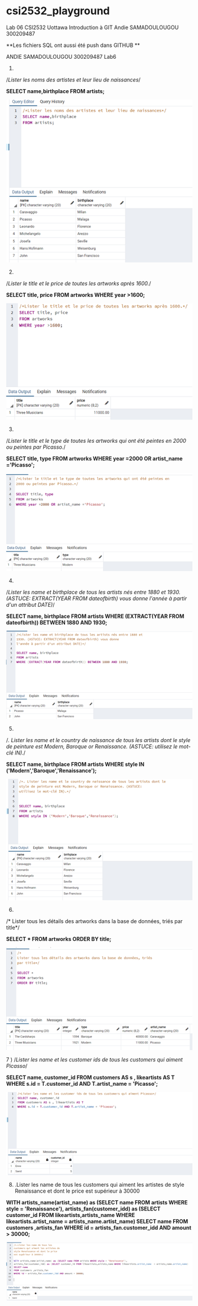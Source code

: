 # csi2532_playground
 
Lab 06  CSI2532 Uottawa 
Introduction à GIT 
Andie SAMADOULOUGOU 300209487

**Les fichiers SQL ont aussi été push dans GITHUB **

ANDIE SAMADOULOUGOU 
300209487
Lab6

1)	   
/*Lister les noms des artistes et leur lieu de naissances*/

**SELECT name,birthplace FROM artists;**


![Image of 1](https://github.com/AnderwanSAM/csi2532_playground/blob/lab06/lab6_1.png)
 
2)	   
/*Lister le title et le price de toutes les artworks après 1600.*/

**SELECT title, price 
FROM artworks
WHERE year >1600;**

![Image of 2](https://github.com/AnderwanSAM/csi2532_playground/blob/lab06/lab6_2.png)

 
3)	     

/*Lister le title et le type de toutes les artworks qui ont été peintes en
2000 ou peintes par Picasso.*/

**SELECT title, type 
FROM artworks
WHERE year =2000 OR artist_name ='Picasso';**

![Image of 3](https://github.com/AnderwanSAM/csi2532_playground/blob/lab06/lab6_3.png)
 
4)	    
/*Lister les name et birthplace de tous les artists nés entre 1880 et
1930. (ASTUCE: EXTRACT(YEAR FROM dateofbirth) vous donne
l'année à partir d'un attribut DATE)*/

**SELECT name, birthplace 
FROM artists 
WHERE (EXTRACT(YEAR FROM dateofbirth)) BETWEEN 1880 AND 1930;**

 ![Image of 4](https://github.com/AnderwanSAM/csi2532_playground/blob/lab06/lab6_4.png)

5)	  
/*. Lister les name et le country de naissance de tous les artists dont le
style de peinture est Modern, Baroque or Renaissance. (ASTUCE:
utilisez le mot-clé IN).*/


**SELECT name, birthplace
FROM artists
WHERE style IN ('Modern','Baroque','Renaissance');**

 ![Image of 5](https://github.com/AnderwanSAM/csi2532_playground/blob/lab06/lab6_5.png)


6)	    

/*
Lister tous les détails des artworks dans la base de données, triés
par title*/

**SELECT * 
FROM artworks
ORDER BY title;**

![Image of 6](https://github.com/AnderwanSAM/csi2532_playground/blob/lab06/lab6_06.png)
 

7 ) 
/*Lister les name et les customer ids de tous les customers qui aiment Picasso*/

**SELECT name, customer_id 
FROM customers AS s , likeartists AS T  
WHERE s.id = T.customer_id AND T.artist_name = 'Picasso';**

![Image of 7](https://github.com/AnderwanSAM/csi2532_playground/blob/lab06/lab6_7.png)


8)	.Lister les name de tous les customers qui aiment les artistes de style Renaissance et dont le price est supérieur à 30000

**WITH artists_name(artist_name) as (SELECT name FROM artists WHERE style = 'Renaissance'),
artists_fan(customer_idd) as (SELECT customer_id FROM likeartists,artists_name WHERE likeartists.artist_name  = artists_name.artist_name)
SELECT name
FROM customers ,artists_fan
WHERE id = artists_fan.customer_idd AND amount > 30000;**

![Image of 8](https://github.com/AnderwanSAM/csi2532_playground/blob/lab06/lab6_8.png)

 


 
